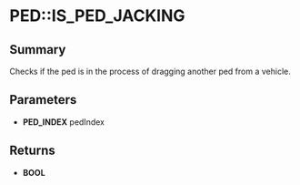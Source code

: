 # PED::IS_PED_JACKING

## Summary
Checks if the ped is in the process of dragging another ped from a vehicle.

## Parameters
* **PED_INDEX** pedIndex

## Returns
* **BOOL**